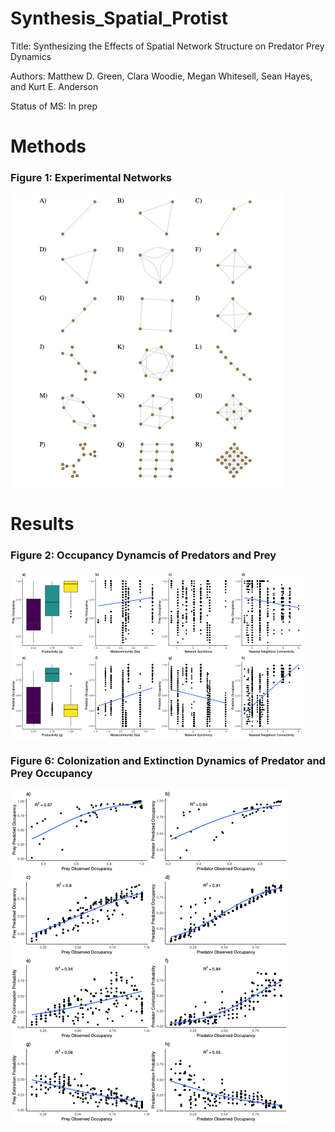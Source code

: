 # Synthesis_Spatial_Protist

Title: Synthesizing the Effects of Spatial Network Structure on Predator Prey Dynamics

Authors: Matthew D. Green, Clara Woodie, Megan Whitesell, Sean Hayes, and Kurt E. Anderson

Status of MS: In prep

# Methods

### Figure 1: Experimental Networks
![](Figs/Fig1.png)


# Results

### Figure 2: Occupancy Dynamcis of Predators and Prey
![](Figs/Fig2.png)

### Figure 6: Colonization and Extinction Dynamics of Predator and Prey Occupancy
![](Figs/Fig6..png)
